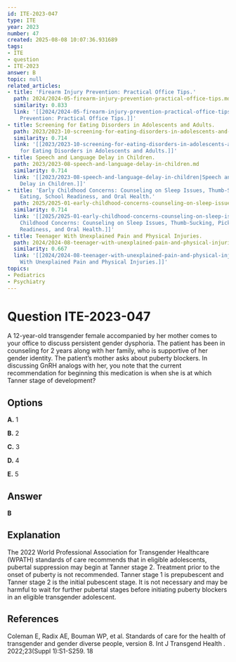 ```yaml
---
id: ITE-2023-047
type: ITE
year: 2023
number: 47
created: 2025-08-08 10:07:36.931689
tags:
- ITE
- question
- ITE-2023
answer: B
topic: null
related_articles:
- title: 'Firearm Injury Prevention: Practical Office Tips.'
  path: 2024/2024-05-firearm-injury-prevention-practical-office-tips.md
  similarity: 0.833
  link: '[[2024/2024-05-firearm-injury-prevention-practical-office-tips|Firearm Injury
    Prevention: Practical Office Tips.]]'
- title: Screening for Eating Disorders in Adolescents and Adults.
  path: 2023/2023-10-screening-for-eating-disorders-in-adolescents-and-adults.md
  similarity: 0.714
  link: '[[2023/2023-10-screening-for-eating-disorders-in-adolescents-and-adults|Screening
    for Eating Disorders in Adolescents and Adults.]]'
- title: Speech and Language Delay in Children.
  path: 2023/2023-08-speech-and-language-delay-in-children.md
  similarity: 0.714
  link: '[[2023/2023-08-speech-and-language-delay-in-children|Speech and Language
    Delay in Children.]]'
- title: 'Early Childhood Concerns: Counseling on Sleep Issues, Thumb-Sucking, Picky
    Eating, School Readiness, and Oral Health.'
  path: 2025/2025-01-early-childhood-concerns-counseling-on-sleep-issues-thumb-su.md
  similarity: 0.714
  link: '[[2025/2025-01-early-childhood-concerns-counseling-on-sleep-issues-thumb-su|Early
    Childhood Concerns: Counseling on Sleep Issues, Thumb-Sucking, Picky Eating, School
    Readiness, and Oral Health.]]'
- title: Teenager With Unexplained Pain and Physical Injuries.
  path: 2024/2024-08-teenager-with-unexplained-pain-and-physical-injuries.md
  similarity: 0.667
  link: '[[2024/2024-08-teenager-with-unexplained-pain-and-physical-injuries|Teenager
    With Unexplained Pain and Physical Injuries.]]'
topics:
- Pediatrics
- Psychiatry
---
```


# Question ITE-2023-047

A 12-year-old transgender female accompanied by her mother comes to your office to discuss persistent gender dysphoria. The patient has been in counseling for 2 years along with her family, who is supportive of her gender identity. The patient’s mother asks about puberty blockers. In discussing GnRH analogs with her, you note that the current recommendation for beginning this medication is when she is at which Tanner stage of development?

## Options

**A.** 1

**B.** 2

**C.** 3

**D.** 4

**E.** 5

## Answer

**B**

## Explanation

The 2022 World Professional Association for Transgender Healthcare (WPATH) standards of care recommends that in eligible adolescents, pubertal suppression may begin at Tanner stage 2. Treatment prior to the onset of puberty is not recommended. Tanner stage 1 is prepubescent and Tanner stage 2 is the initial pubescent stage. It is not necessary and may be harmful to wait for further pubertal stages before initiating puberty blockers in an eligible transgender adolescent.

## References

Coleman E, Radix AE, Bouman WP, et al. Standards of care for the health of transgender and gender diverse people, version 8. Int J Transgend Health . 2022;23(Suppl 1):S1-S259. 18
